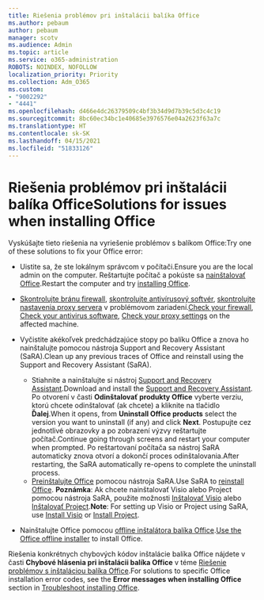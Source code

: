 ```yaml
---
title: Riešenia problémov pri inštalácii balíka Office
ms.author: pebaum
author: pebaum
manager: scotv
ms.audience: Admin
ms.topic: article
ms.service: o365-administration
ROBOTS: NOINDEX, NOFOLLOW
localization_priority: Priority
ms.collection: Adm_O365
ms.custom:
- "9002292"
- "4441"
ms.openlocfilehash: d466e4dc26379509c4bf3b34d9d7b39c5d3c4c19
ms.sourcegitcommit: 8bc60ec34bc1e40685e3976576e04a2623f63a7c
ms.translationtype: HT
ms.contentlocale: sk-SK
ms.lasthandoff: 04/15/2021
ms.locfileid: "51833126"
---
```

# <a name="solutions-for-issues-when-installing-office"></a><span data-ttu-id="b5037-102">Riešenia problémov pri inštalácii balíka Office</span><span class="sxs-lookup"><span data-stu-id="b5037-102">Solutions for issues when installing Office</span></span>

<span data-ttu-id="b5037-103">Vyskúšajte tieto riešenia na vyriešenie problémov s balíkom Office:</span><span class="sxs-lookup"><span data-stu-id="b5037-103">Try one of these solutions to fix your Office error:</span></span>

- <span data-ttu-id="b5037-104">Uistite sa, že ste lokálnym správcom v počítači.</span><span class="sxs-lookup"><span data-stu-id="b5037-104">Ensure you are the local admin on the computer.</span></span> <span data-ttu-id="b5037-105">Reštartujte počítač a pokúste sa [nainštalovať Office](https://portal.office.com/OLS/MySoftware.aspx).</span><span class="sxs-lookup"><span data-stu-id="b5037-105">Restart the computer and try [installing Office](https://portal.office.com/OLS/MySoftware.aspx).</span></span>

- <span data-ttu-id="b5037-106">[Skontrolujte bránu firewall](https://support.office.com/article/unlicensed-product-and-activation-errors-in-office-0d23d3c0-c19c-4b2f-9845-5344fedc4380#bkmk_checkfirewall), [skontrolujte antivírusový softvér](https://support.office.com/article/unlicensed-product-and-activation-errors-in-office-0d23d3c0-c19c-4b2f-9845-5344fedc4380#bkmk_checkav), [skontrolujte nastavenia proxy servera](https://support.office.com/article/unlicensed-product-and-activation-errors-in-office-0d23d3c0-c19c-4b2f-9845-5344fedc4380#bkmk_checkproxy) v problémovom zariadení.</span><span class="sxs-lookup"><span data-stu-id="b5037-106">[Check your firewall](https://support.office.com/article/unlicensed-product-and-activation-errors-in-office-0d23d3c0-c19c-4b2f-9845-5344fedc4380#bkmk_checkfirewall), [Check your antivirus software](https://support.office.com/article/unlicensed-product-and-activation-errors-in-office-0d23d3c0-c19c-4b2f-9845-5344fedc4380#bkmk_checkav), [Check your proxy settings](https://support.office.com/article/unlicensed-product-and-activation-errors-in-office-0d23d3c0-c19c-4b2f-9845-5344fedc4380#bkmk_checkproxy) on the affected machine.</span></span>

- <span data-ttu-id="b5037-107">Vyčistite akékoľvek predchádzajúce stopy po balíku Office a znova ho nainštalujte pomocou nástroja Support and Recovery Assistant (SaRA).</span><span class="sxs-lookup"><span data-stu-id="b5037-107">Clean up any previous traces of Office and reinstall using the Support and Recovery Assistant (SaRA).</span></span> 

    - <span data-ttu-id="b5037-108">Stiahnite a nainštalujte si nástroj [Support and Recovery Assistant](https://aka.ms/SARA-OfficeUninstall-Alchemy).</span><span class="sxs-lookup"><span data-stu-id="b5037-108">Download and install the [Support and Recovery Assistant](https://aka.ms/SARA-OfficeUninstall-Alchemy).</span></span> <span data-ttu-id="b5037-109">Po otvorení v časti **Odinštalovať produkty Office** vyberte verziu, ktorú chcete odinštalovať (ak chcete) a kliknite na tlačidlo **Ďalej**.</span><span class="sxs-lookup"><span data-stu-id="b5037-109">When it opens, from **Uninstall Office products** select the version you want to uninstall (if any) and click **Next**.</span></span> <span data-ttu-id="b5037-110">Postupujte cez jednotlivé obrazovky a po zobrazení výzvy reštartujte počítač.</span><span class="sxs-lookup"><span data-stu-id="b5037-110">Continue going through screens and restart your computer when prompted.</span></span> <span data-ttu-id="b5037-111">Po reštartovaní počítača sa nástroj SaRA automaticky znova otvorí a dokončí proces odinštalovania.</span><span class="sxs-lookup"><span data-stu-id="b5037-111">After restarting, the SaRA automatically re-opens to complete the uninstall process.</span></span>
    - <span data-ttu-id="b5037-112">[Preinštalujte Office](https://aka.ms/sara-officeinstall) pomocou nástroja SaRA.</span><span class="sxs-lookup"><span data-stu-id="b5037-112">Use SaRA to [reinstall Office](https://aka.ms/sara-officeinstall).</span></span> <span data-ttu-id="b5037-113">**Poznámka**: Ak chcete nainštalovať Visio alebo Project pomocou nástroja SaRA, použite možnosti [Inštalovať Visio](https://aka.ms/SaRA-VisioSetupScenario) alebo [Inštalovať Project](https://aka.ms/SaRA-ProjectSetupScenario).</span><span class="sxs-lookup"><span data-stu-id="b5037-113">**Note**: For setting up Visio or Project using SaRA, use [Install Visio](https://aka.ms/SaRA-VisioSetupScenario) or [Install Project](https://aka.ms/SaRA-ProjectSetupScenario).</span></span>  

- <span data-ttu-id="b5037-114">Nainštalujte Office pomocou [offline inštalátora balíka Office](https://support.office.com/article/f0a85fe7-118f-41cb-a791-d59cef96ad1c?wt.mc_id=Alchemy_ClientDIA).</span><span class="sxs-lookup"><span data-stu-id="b5037-114">[Use the Office offline installer](https://support.office.com/article/f0a85fe7-118f-41cb-a791-d59cef96ad1c?wt.mc_id=Alchemy_ClientDIA) to install Office.</span></span>

<span data-ttu-id="b5037-115">Riešenia konkrétnych chybových kódov inštalácie balíka Office nájdete v časti **Chybové hlásenia pri inštalácii balíka Office** v téme [Riešenie problémov s inštaláciou balíka Office](https://support.office.com/article/35ff2def-e0b2-4dac-9784-4cf212c1f6c2#BKMK_ErrorMessages).</span><span class="sxs-lookup"><span data-stu-id="b5037-115">For solutions to specific Office installation error codes, see the **Error messages when installing Office** section in [Troubleshoot installing Office](https://support.office.com/article/35ff2def-e0b2-4dac-9784-4cf212c1f6c2#BKMK_ErrorMessages).</span></span>

